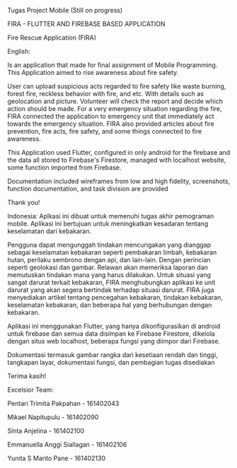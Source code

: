 Tugas Project Mobile (Still on progress)

FIRA - FLUTTER AND FIREBASE BASED APPLICATION

Fire Rescue Application (FIRA)

English:

Is an application that made for final assignment of Mobile Programming. This Application aimed to rise awareness about fire safety. 

User can upload suspicious acts regarded to fire safety like waste burning, forest fire, reckless behavior with fire, and etc. With details such as geolocation and picture. Volunteer will check the report and decide which action should be made.
For a very emergency situation regarding the fire, FIRA connected the application to emergency unit that immediately act towards the emergency situation.
FIRA also provided articles about fire prevention, fire acts, fire safety, and some things connected to fire awareness.

This Application used Flutter, configured in only android for the firebase and the data all stored to Firebase's Firestore, managed with localhost website, some function imported from Firebase.

Documentation included wireframes from low and high fidelity, screenshots, function documentation, and task division are provided

Thank you!

Indonesia:
Aplkasi ini dibuat untuk memenuhi tugas akhir pemograman mobile. Aplikasi ini bertujuan untuk meningkatkan kesadaran tentang keselamatan dari kebakaran.

Pengguna dapat mengunggah tindakan mencurigakan yang dianggap sebagai keselamatan kebakaran seperti pembakaran limbah, kebakaran hutan, perilaku sembrono dengan api, dan lain-lain. Dengan perincian seperti geolokasi dan gambar.  Relawan akan memeriksa laporan dan memutuskan tindakan mana yang harus dilakukan.
Untuk situasi yang sangat darurat terkait kebakaran, FIRA menghubungkan aplikasi ke unit darurat yang akan segera bertindak terhadap situasi darurat.
FIRA juga menyediakan artikel tentang pencegahan kebakaran, tindakan kebakaran, keselamatan kebakaran, dan beberapa hal yang berhubungan dengan kebakaran.

Aplikasi ini menggunakan Flutter, yang hanya dikonfigurasikan di android untuk firebase dan semua data disimpan ke Firebase Firestore, dikelola dengan situs web localhost, beberapa fungsi yang diimpor dari Firebase.

Dokumentasi termasuk gambar rangka dari kesetiaan rendah dan tinggi, tangkapan layar, dokumentasi fungsi, dan pembagian tugas disediakan

Terima kasih!




Excelsior Team:


Pentari Trimita Pakpahan - 161402043

Mikael Napitupulu - 161402090

Sinta Anjelina - 161402100 

Emmanuella Anggi Siallagan - 161402106 

Yunita S Marito Pane - 161402130 
